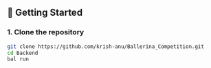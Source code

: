 

## 🚀 Getting Started

### 1. Clone the repository

```bash
git clone https://github.com/krish-anu/Ballerina_Competition.git
cd Backend
bal run
```
